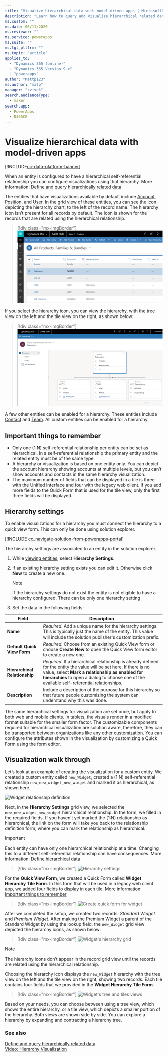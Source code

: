 ```yaml
---
title: "Visualize hierarchical data with model-driven apps | MicrosoftDocs"
description: "Learn how to query and visualize hierarchical related data"
ms.custom: ""
ms.date: 06/11/2020
ms.reviewer: ""
ms.service: powerapps
ms.suite: ""
ms.tgt_pltfrm: ""
ms.topic: "article"
applies_to: 
  - "Dynamics 365 (online)"
  - "Dynamics 365 Version 9.x"
  - "powerapps"
author: "Mattp123"
ms.author: "matp"
manager: "kvivek"
search.audienceType: 
  - maker
search.app: 
  - PowerApps
  - D365CE
---
```

# Visualize hierarchical data with model-driven apps

[!INCLUDE[cc-data-platform-banner](../../includes/cc-data-platform-banner.md)]

When an entity is configured to have a hierarchical self-referential relationship you can configure visualizations using that hierarchy. More information: [Define and query hierarchically related data](../common-data-service/define-query-hierarchical-data.md)

The  entities that have visualizations available by default include [Account](/powerapps/developer/common-data-service/reference/entities/account), [Position](/powerapps/developer/common-data-service/reference/entities/position), and [User](/powerapps/developer/common-data-service/reference/entities/systemuser). In the grid view of these entities, you can see the icon depicting the hierarchy chart, to the left of the record name. The hierarchy icon isn’t present for all records by default. The icon is shown for the records that are related using the hierarchical relationship.  
> [!div class="mx-imgBorder"] 
> ![View hierarchy button](media/view-hierarchy-button.png)  
  
 If you select the hierarchy icon, you can view the hierarchy, with the tree view on the left and the tile view on the right, as shown below:  
  
> [!div class="mx-imgBorder"] 
> ![Tree and tile view in hierarchy](media/tree-view-and-tile-view-in-hierarchy.png)  
  
 A few other entities can be enabled for a hierarchy. These entities include [Contact](/powerapps/developer/common-data-service/reference/entities/contact) and [Team](/powerapps/developer/common-data-service/reference/entities/team). All custom entities can be enabled for a hierarchy.  
  
## Important things to remember 
  
- Only one (1:N) self-referential relationship per entity can be set as hierarchical. In a self-referential relationship the primary entity and the related entity must be of the same type.  
- A hierarchy or visualization is based on one entity only. You can depict the account hierarchy showing accounts at multiple levels, but you can’t show accounts and contacts in the same hierarchy visualization. 
- The maximum number of fields that can be displayed in a tile is three with the Unified Interface and four with the legacy web client. If you add more fields to the Quick Form that is used for the tile view, only the first three fields will be displayed. 

## Hierarchy settings

To enable visualizations for a hierarchy you must connect the hierarchy to a quick view form. This can only be done using solution explorer.

[!INCLUDE [cc_navigate-solution-from-powerapps-portal](../../includes/cc_navigate-solution-from-powerapps-portal.md)]

The hierarchy settings are associated to an entity in the solution explorer. 

1. While [viewing entities](../common-data-service/create-edit-entities-solution-explorer.md#view-entities), select **Hierarchy Settings**.
2. If an existing hierarchy setting exists you can edit it. Otherwise click **New** to create a new one.
    
    > [!NOTE]
    > If the hierarchy settings do not exist the entity is not eligible to have a hierarchy configured.
    >There can be only one hierarchy setting 

1. Set the data in the following fields:

|Field|Description|
|--|--|
|**Name**|*Required.* Add a unique name for the hierarchy settings. This is typically just the name of the entity. This value will include the solution publisher's customization prefix.|
|**Default Quick View Form**|*Required.* Choose from an existing Quick View form or choose **Create New** to open the Quick View form editor to create a new one.|
|**Hierarchical Relationship**|*Required.* If a hierarchical relationship is already defined for the entity the value will be set here. If there is no value, select **Mark a relationship as enabled for hierarchies** to open a dialog to choose one of the available self-referential relationships.|
|**Description**|Include a description of the purpose for this hierarchy so that future people customizing the system can understand why this was done.|
    

The same hierarchical settings for visualization are set once, but apply to both web and mobile clients. In tablets, the visuals render in a modified format suitable for the smaller form factor. The customizable components required for hierarchical visualization are solution aware, therefore, they can be transported between organizations like any other customization. You can configure the attributes shown in the visualization by customizing a Quick Form using the form editor.
  
## Visualization walk through

Let’s look at an example of creating the visualization for a custom entity. We created a custom entity called `new_Widget`, created a (1:N) self-referential relationship `new_new_widget_new_widget` and marked it as hierarchical, as shown here.  
  
![Widget relationship definition](media/widget-relationship-definition.png)  
  
Next, in the **Hierarchy Settings** grid view, we selected the `new_new_widget_new_widget` hierarchical relationship. In the form, we filled in the required fields. If you haven’t yet marked the (1:N) relationship as hierarchical, the link on the form will take you back to the relationship definition form, where you can mark the relationship as hierarchical.  

> [!IMPORTANT]
> Each entity can have only one hierarchical relationship at a time. Changing this to a different self-referential relationship can have consequences. More information: [Define hierarchical data](../common-data-service/define-query-hierarchical-data.md#define-hierarchical-data)

> [!div class="mx-imgBorder"] 
> ![Hierarchy settings](media/hierarchy-settings.png)  
  
For the **Quick View Form**, we created a Quick Form called **Widget Hierarchy Tile Form**. In this form that will be used in a legacy web client app, we added four fields to display in each tile. More information: [Important things to remember](#important-things-to-remember) 

> [!div class="mx-imgBorder"] 
> ![Create quick form for widget](media/create-quickform.png)  
  
After we completed the setup, we created two records: *Standard Widget* and *Premium Widget*. After making the Premium Widget a parent of the Standard Widget by using the lookup field, the `new_Widget` grid view depicted the hierarchy icons, as shown below:  

> [!div class="mx-imgBorder"] 
> ![Widget's hierarchy grid](media/widget-hierarchy-grid.png)  
  
> [!NOTE]
>  The hierarchy icons don’t appear in the record grid view until the records are related using the hierarchical relationship.  
  
Choosing the hierarchy icon displays the `new_Widget` hierarchy with the tree view on the left and the tile view on the right, showing two records. Each tile contains four fields that we provided in the **Widget Hierarchy Tile Form**.  

> [!div class="mx-imgBorder"] 
> ![Widget's tree and tiles views](media/widget-tree-tiles.png)  

Based on your needs, you can choose between using a tree view, which shows the entire hierarchy, or a tile view, which depicts a smaller portion of the hierarchy. Both views are shown side by side. You can explore a hierarchy by expanding and contracting a hierarchy tree. 

### See also 

[Define and query hierarchically related data](../common-data-service/define-query-hierarchical-data.md)<br />
[Video: Hierarchy Visualization](https://www.youtube.com/watch?v=_dGBE6icLNw&index=9&list=PLC3591A8FE4ADBE07)

